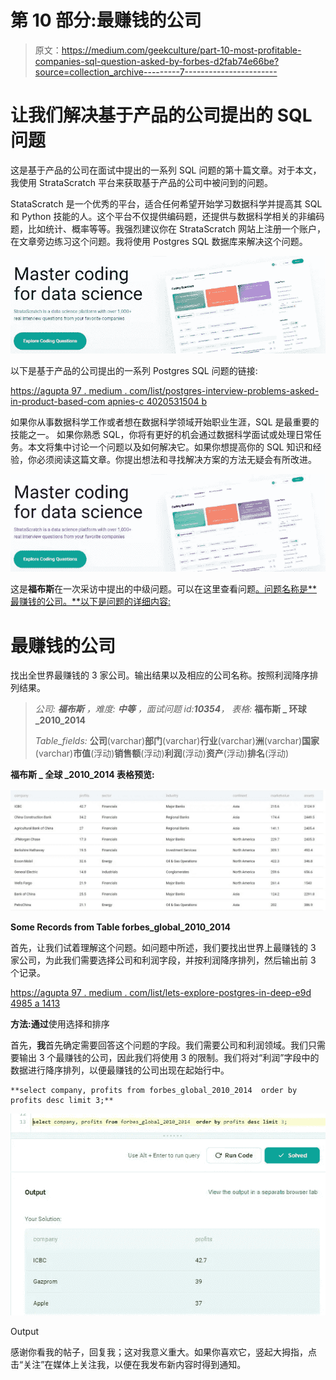 # 第 10 部分:最赚钱的公司

> 原文：<https://medium.com/geekculture/part-10-most-profitable-companies-sql-question-asked-by-forbes-d2fab74e66be?source=collection_archive---------7----------------------->

# 让我们解决基于产品的公司提出的 SQL 问题

这是基于产品的公司在面试中提出的一系列 SQL 问题的第十篇文章。对于本文，我使用 StrataScratch 平台来获取基于产品的公司中被问到的问题。

StataScratch 是一个优秀的平台，适合任何希望开始学习数据科学并提高其 SQL 和 Python 技能的人。这个平台不仅提供编码题，还提供与数据科学相关的非编码题，比如统计、概率等等。我强烈建议你在 StrataScratch 网站上注册一个账户，在文章旁边练习这个问题。我将使用 Postgres SQL 数据库来解决这个问题。

![](img/faac529a0d601928b519f8a7bf1b52db.png)

以下是基于产品的公司提出的一系列 Postgres SQL 问题的链接:

[https://agupta 97 . medium . com/list/postgres-interview-problems-asked-in-product-based-com apnies-c 4020531504 b](https://agupta97.medium.com/list/postgres-interview-problems-asked-in-productbased-comapnies-c4020531504b)

如果你从事数据科学工作或者想在数据科学领域开始职业生涯，SQL 是最重要的技能之一。
如果你熟悉 SQL，你将有更好的机会通过数据科学面试或处理日常任务。本文将集中讨论一个问题以及如何解决它。如果你想提高你的 SQL 知识和经验，你必须阅读这篇文章。你提出想法和寻找解决方案的方法无疑会有所改进。

![](img/11571add39a99bd7f6ce1722c1d75693.png)

这是**福布斯**在一次采访中提出的中级问题。可以在这里查看问题[。问题名称是**最赚钱的公司。**以下是问题的详细内容:](https://platform.stratascratch.com/coding/10354-most-profitable-companies?code_type=1)

# **最赚钱的公司**

找出全世界最赚钱的 3 家公司。输出结果以及相应的公司名称。按照利润降序排列结果。

> *公司:* ***福布斯*** *，难度:* ***中等*** *，面试问题 id:****10354****，* *表格:* **福布斯 _ 环球 _2010_2014**
> 
> *Table_fields:* **公司**(varchar)**部门**(varchar)**行业**(varchar)**洲**(varchar)**国家**(varchar)**市值**(浮动)**销售额**(浮动)**利润**(浮动)**资产**(浮动)**排名**(浮动)

**福布斯 _ 全球 _2010_2014 表格预览:**

![](img/9e3baadfc09a7e43174b7f69023fe115.png)

**Some Records from Table forbes_global_2010_2014**

首先，让我们试着理解这个问题。如问题中所述，我们要找出世界上最赚钱的 3 家公司，为此我们需要选择公司和利润字段，并按利润降序排列，然后输出前 3 个记录。

[https://agupta 97 . medium . com/list/lets-explore-postgres-in-deep-e9d 4985 a 1413](https://agupta97.medium.com/list/lets-explore-postgres-in-deep-e9d4985a1413)

**方法:通过**使用选择和排序

首先，**我**首先确定需要回答这个问题的字段。我们需要公司和利润领域。我们只需要输出 3 个最赚钱的公司，因此我们将使用 3 的限制。我们将对“利润”字段中的数据进行降序排列，以便最赚钱的公司出现在起始行中。

```
**select company, profits from forbes_global_2010_2014  order by profits desc limit 3;**
```

![](img/34dad773bb1aa70a0554cb621f4212a3.png)

Output

感谢你看我的帖子，回复我；这对我意义重大。如果你喜欢它，竖起大拇指，点击“关注”在媒体上关注我，以便在我发布新内容时得到通知。